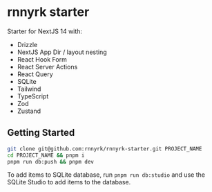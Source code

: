 # rnnyrk starter

Starter for NextJS 14 with:

- Drizzle
- NextJS App Dir / layout nesting
- React Hook Form
- React Server Actions
- React Query
- SQLite
- Tailwind
- TypeScript
- Zod
- Zustand

## Getting Started

```bash
git clone git@github.com:rnnyrk/rnnyrk-starter.git PROJECT_NAME
cd PROJECT_NAME && pnpm i
pnpm run db:push && pnpm dev
```

To add items to SQLite database, run `pnpm run db:studio` and use the SQLite Studio to add items to the database.

